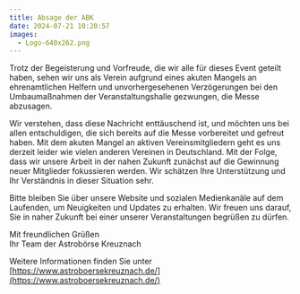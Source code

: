 ```yaml
---
title: Absage der ABK
date: 2024-07-21 10:20:57
images:
  - Logo-640x262.png
--- 
```

Trotz der Begeisterung und Vorfreude, die wir alle für dieses Event geteilt haben, sehen wir uns als Verein aufgrund eines akuten Mangels an ehrenamtlichen Helfern und unvorhergesehenen Verzögerungen bei den Umbaumaßnahmen der Veranstaltungshalle gezwungen, die Messe abzusagen.

Wir verstehen, dass diese Nachricht enttäuschend ist, und möchten uns bei allen entschuldigen, die sich bereits auf die Messe vorbereitet und gefreut haben. Mit dem akuten Mangel an aktiven Vereinsmitgliedern geht es uns derzeit leider wie vielen anderen Vereinen in Deutschland. Mit der Folge, dass wir unsere Arbeit in der nahen Zukunft zunächst auf die Gewinnung neuer Mitglieder fokussieren werden. Wir schätzen Ihre Unterstützung und Ihr Verständnis in dieser Situation sehr.

Bitte bleiben Sie über unsere Website und sozialen Medienkanäle auf dem Laufenden, um Neuigkeiten und Updates zu erhalten. Wir freuen uns darauf, Sie in naher Zukunft bei einer unserer Veranstaltungen begrüßen zu dürfen.

Mit freundlichen Grüßen  
Ihr Team der Astrobörse Kreuznach


Weitere Informationen finden Sie unter  
[https://www.astroboersekreuznach.de/](https://www.astroboersekreuznach.de/)
